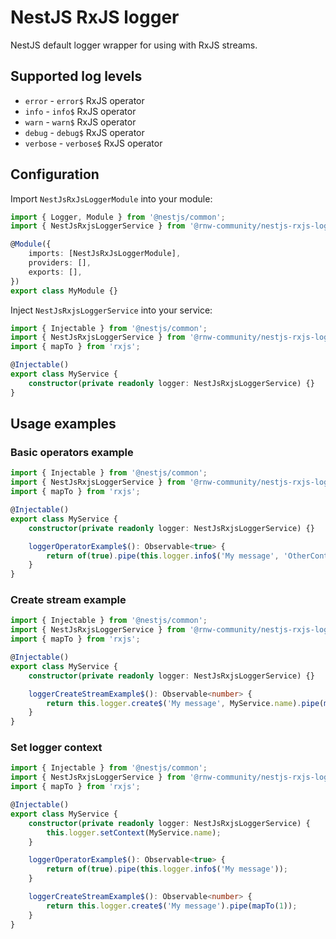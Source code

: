 # NestJS RxJS logger

NestJS default logger wrapper for using with RxJS streams.

## Supported log levels

-   `error` - `error$` RxJS operator
-   `info` - `info$` RxJS operator
-   `warn` - `warn$` RxJS operator
-   `debug` - `debug$` RxJS operator
-   `verbose` - `verbose$` RxJS operator

## Configuration

Import `NestJsRxJsLoggerModule` into your module:

```ts
import { Logger, Module } from '@nestjs/common';
import { NestJsRxjsLoggerService } from '@rnw-community/nestjs-rxjs-logger';

@Module({
    imports: [NestJsRxJsLoggerModule],
    providers: [],
    exports: [],
})
export class MyModule {}
```

Inject `NestJsRxjsLoggerService` into your service:

```ts
import { Injectable } from '@nestjs/common';
import { NestJsRxjsLoggerService } from '@rnw-community/nestjs-rxjs-logger';
import { mapTo } from 'rxjs';

@Injectable()
export class MyService {
    constructor(private readonly logger: NestJsRxjsLoggerService) {}
}
```

## Usage examples

### Basic operators example

```ts
import { Injectable } from '@nestjs/common';
import { NestJsRxjsLoggerService } from '@rnw-community/nestjs-rxjs-logger';
import { mapTo } from 'rxjs';

@Injectable()
export class MyService {
    constructor(private readonly logger: NestJsRxjsLoggerService) {}

    loggerOperatorExample$(): Observable<true> {
        return of(true).pipe(this.logger.info$('My message', 'OtherContext'));
    }
}
```

### Create stream example

```ts
import { Injectable } from '@nestjs/common';
import { NestJsRxjsLoggerService } from '@rnw-community/nestjs-rxjs-logger';
import { mapTo } from 'rxjs';

@Injectable()
export class MyService {
    constructor(private readonly logger: NestJsRxjsLoggerService) {}

    loggerCreateStreamExample$(): Observable<number> {
        return this.logger.create$('My message', MyService.name).pipe(mapTo(1));
    }
}
```

### Set logger context

```ts
import { Injectable } from '@nestjs/common';
import { NestJsRxjsLoggerService } from '@rnw-community/nestjs-rxjs-logger';
import { mapTo } from 'rxjs';

@Injectable()
export class MyService {
    constructor(private readonly logger: NestJsRxjsLoggerService) {
        this.logger.setContext(MyService.name);
    }

    loggerOperatorExample$(): Observable<true> {
        return of(true).pipe(this.logger.info$('My message'));
    }

    loggerCreateStreamExample$(): Observable<number> {
        return this.logger.create$('My message').pipe(mapTo(1));
    }
}
```
